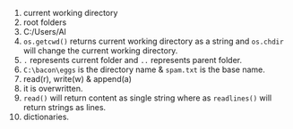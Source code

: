 1. current working directory
2. root folders
3. C:/Users/Al
5. ```os.getcwd()``` returns current working directory as a string and ```os.chdir``` will change the current working directory.
6. ```.``` represents current folder and ```..``` represents parent folder.
7. ```C:\bacon\eggs``` is the directory name & ```spam.txt``` is the base name.
8. read(r), write(w) & append(a)
9. it is overwritten.
10. ```read()``` will return content as single string where as ```readlines()``` will return strings as lines.
11. dictionaries.